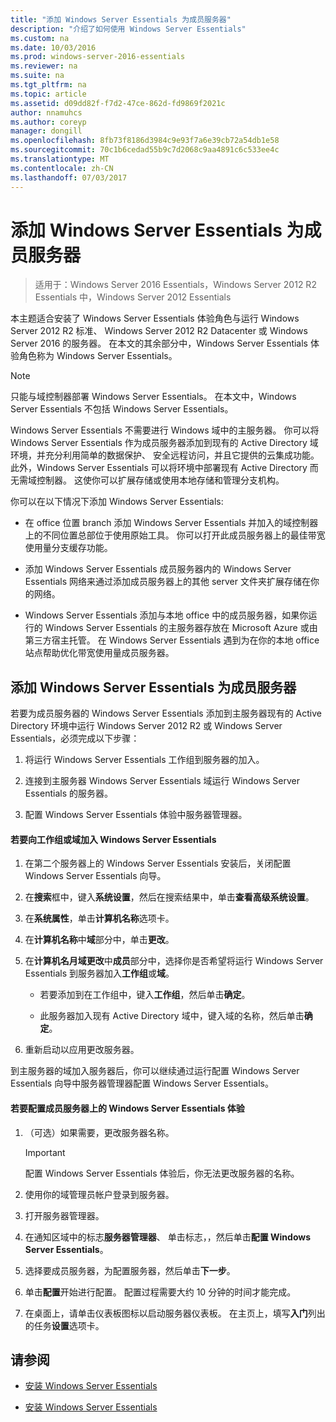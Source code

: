 ```yaml
---
title: "添加 Windows Server Essentials 为成员服务器"
description: "介绍了如何使用 Windows Server Essentials"
ms.custom: na
ms.date: 10/03/2016
ms.prod: windows-server-2016-essentials
ms.reviewer: na
ms.suite: na
ms.tgt_pltfrm: na
ms.topic: article
ms.assetid: d09dd82f-f7d2-47ce-862d-fd9869f2021c
author: nnamuhcs
ms.author: coreyp
manager: dongill
ms.openlocfilehash: 8fb73f8186d3984c9e93f7a6e39cb72a54db1e58
ms.sourcegitcommit: 70c1b6cedad55b9c7d2068c9aa4891c6c533ee4c
ms.translationtype: MT
ms.contentlocale: zh-CN
ms.lasthandoff: 07/03/2017
---
```

# <a name="add-windows-server-essentials-as-a-member-server"></a>添加 Windows Server Essentials 为成员服务器

>适用于：Windows Server 2016 Essentials，Windows Server 2012 R2 Essentials 中，Windows Server 2012 Essentials

本主题适合安装了 Windows Server Essentials 体验角色与运行 Windows Server 2012 R2 标准、 Windows Server 2012 R2 Datacenter 或 Windows Server 2016 的服务器。 在本文的其余部分中，Windows Server Essentials 体验角色称为 Windows Server Essentials。  
  
> [!NOTE]
>   只能与域控制器部署 Windows Server Essentials。 在本文中，Windows Server Essentials 不包括 Windows Server Essentials。  
  
 Windows Server Essentials 不需要进行 Windows 域中的主服务器。 你可以将 Windows Server Essentials 作为成员服务器添加到现有的 Active Directory 域环境，并充分利用简单的数据保护、 安全远程访问，并且它提供的云集成功能。 此外，Windows Server Essentials 可以将环境中部署现有 Active Directory 而无需域控制器。 这使你可以扩展存储或使用本地存储和管理分支机构。  
  
 你可以在以下情况下添加 Windows Server Essentials:  
  
-   在 office 位置 branch 添加 Windows Server Essentials 并加入的域控制器上的不同位置总部位于使用原始工具。 你可以打开此成员服务器上的最佳带宽使用量分支缓存功能。  
  
-   添加 Windows Server Essentials 成员服务器内的 Windows Server Essentials 网络来通过添加成员服务器上的其他 server 文件夹扩展存储在你的网络。  
  
-   Windows Server Essentials 添加与本地 office 中的成员服务器，如果你运行的 Windows Server Essentials 的主服务器存放在 Microsoft Azure 或由第三方宿主托管。 在 Windows Server Essentials 遇到为在你的本地 office 站点帮助优化带宽使用量成员服务器。  
  
## <a name="adding-windows-server-essentials-as-a-member-server"></a>添加 Windows Server Essentials 为成员服务器  
 若要为成员服务器的 Windows Server Essentials 添加到主服务器现有的 Active Directory 环境中运行 Windows Server 2012 R2 或 Windows Server Essentials，必须完成以下步骤：  
  
1.  将运行 Windows Server Essentials 工作组到服务器的加入。  
  
2.  连接到主服务器 Windows Server Essentials 域运行 Windows Server Essentials 的服务器。  
  
3.  配置 Windows Server Essentials 体验中服务器管理器。  
  
#### <a name="to-join-windows-server-essentials-to-a-workgroup-or-domain"></a>若要向工作组或域加入 Windows Server Essentials  
  
1.  在第二个服务器上的 Windows Server Essentials 安装后，关闭配置 Windows Server Essentials 向导。  
  
2.  在**搜索**框中，键入**系统设置**，然后在搜索结果中，单击**查看高级系统设置**。  
  
3.  在**系统属性**，单击**计算机名称**选项卡。  
  
4.  在**计算机名称**中**域**部分中，单击**更改**。  
  
5.  在**计算机名月域更改**中**成员**部分中，选择你是否希望将运行 Windows Server Essentials 到服务器加入**工作组**或**域**。  
  
    -   若要添加到在工作组中，键入**工作组**，然后单击**确定**。  
  
    -   此服务器加入现有 Active Directory 域中，键入域的名称，然后单击**确定**。  
  
6.  重新启动以应用更改服务器。  
  
 到主服务器的域加入服务器后，你可以继续通过运行配置 Windows Server Essentials 向导中服务器管理器配置 Windows Server Essentials。  
  
#### <a name="to-configure-windows-server-essentials-experience-on-a-member-server"></a>若要配置成员服务器上的 Windows Server Essentials 体验  
  
1.  （可选）如果需要，更改服务器名称。  
  
    > [!IMPORTANT]
    >  配置 Windows Server Essentials 体验后，你无法更改服务器的名称。  
  
2.  使用你的域管理员帐户登录到服务器。  
  
3.  打开服务器管理器。  
  
4.  在通知区域中的标志**服务器管理器**、 单击标志，，然后单击**配置 Windows Server Essentials**。  
  
5.  选择要成员服务器，为配置服务器，然后单击**下一步**。  
  
6.  单击**配置**开始进行配置。 配置过程需要大约 10 分钟的时间才能完成。  
  
7.  在桌面上，请单击仪表板图标以启动服务器仪表板。 在主页上，填写**入门**列出的任务**设置**选项卡。  
  
## <a name="see-also"></a>请参阅  
  

-   [安装 Windows Server Essentials](Install-Windows-Server-Essentials.md)

-   [安装 Windows Server Essentials](../install/Install-Windows-Server-Essentials.md)

